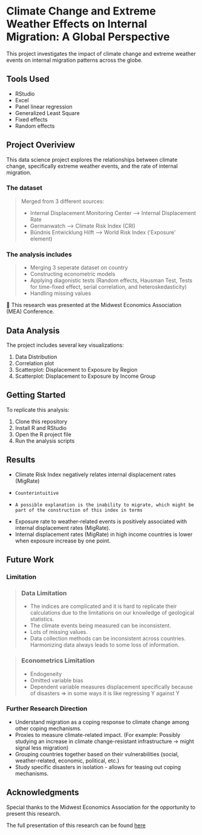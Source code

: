 # Climate Change and Extreme Weather Effects on Internal Migration: A Global Perspective

This project investigates the impact of climate change and extreme weather events on internal migration patterns across the globe.

## Tools Used

- RStudio
- Excel
- Panel linear regression
- Generalized Least Square
- Fixed effects
- Random effects

## Project Overiview

This data science project explores the relationships between climate change, specifically extreme weather events, and the rate of internal migration. 

### The dataset
> Merged from 3 different sources:
> - Internal Displacement Monitoring Center  --> Internal Displacement Rate
> - Germanwatch --> Climate Risk Index (CRI) 
> - Bündnis Entwicklung Hilft --> World Risk Index ('Exposure' element)

### The analysis includes 
> - Merging 3 seperate dataset on country
> - Constructing econometric models
> - Applying diagonistic tests (Random effects, Hausman Test, Tests for time-fixed effect, serial correlation, and heteroskedasticity)
> - Handling missing values

🏅 This research was presented at the Midwest Economics Association (MEA) Conference.

## Data Analysis

The project includes several key visualizations:

1. Data Distribution
2. Correlation plot
3. Scatterplot: Displacement to Exposure by Region
4. Scatterplot: Displacement to Exposure by Income Group

## Getting Started

To replicate this analysis:

1. Clone this repository
2. Install R and RStudio
3. Open the R project file
4. Run the analysis scripts

## Results

- Climate Risk Index negatively relates internal displacement rates (MigRate)
-     Counterintuitive
-     A possible explanation is the inability to migrate, which might be part of the construction of this index in terms
- Exposure rate to weather-related events is positively associated with internal displacement rates (MigRate).
- Internal displacement rates (MigRate) in high income countries is lower when exposure increase by one point.


## Future Work

### Limitation

> ### Data Limitation
> - The indices are complicated and it is hard to replicate their calculations due to the limitations on our knowledge of geological statistics.
> - The climate events being measured can be inconsistent.
> - Lots of missing values.
> - Data collection methods can be inconsistent across countries. Harmonizing data always leads to some loss of information.  

> ### Econometrics Limitation
> - Endogeneity
> - Omitted variable bias
> - Dependent variable measures displacement specifically because of disasters ⇒ in some ways it is like regressing Y against Y

### Further Research Direction
- Understand migration as a coping response to climate change among other coping mechanisms.
- Proxies to measure climate-related impact. (For example: Possibly studying an increase in climate change-resistant infrastructure → might signal less migration)
- Grouping countries together based on their vulnerabilities (social, weather-related, economic, political, etc.)
- Study specific disasters in isolation - allows for teasing out coping mechanisms.



## Acknowledgments

Special thanks to the Midwest Economics Association for the opportunity to present this research.

The full presentation of this research can be found [here](https://docs.google.com/presentation/d/1sKTUUIy_kA80zLxevyjVPrJ7maUXksZA/edit?usp=sharing&ouid=102529998437857684808&rtpof=true&sd=true)

